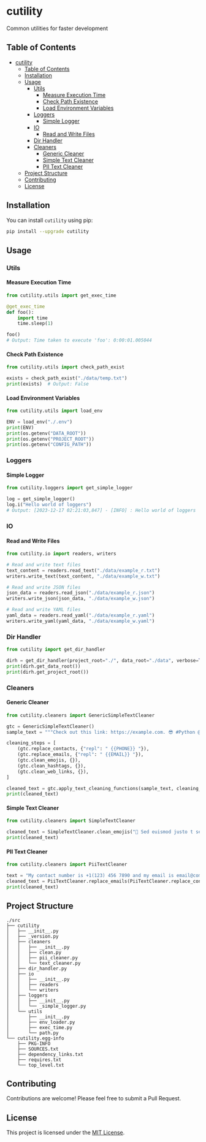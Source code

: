 # cutility

Common utilities for faster development

## Table of Contents

- [cutility](#cutility)
  - [Table of Contents](#table-of-contents)
  - [Installation](#installation)
  - [Usage](#usage)
    - [Utils](#utils)
      - [Measure Execution Time](#measure-execution-time)
      - [Check Path Existence](#check-path-existence)
      - [Load Environment Variables](#load-environment-variables)
    - [Loggers](#loggers)
      - [Simple Logger](#simple-logger)
    - [IO](#io)
      - [Read and Write Files](#read-and-write-files)
    - [Dir Handler](#dir-handler)
    - [Cleaners](#cleaners)
      - [Generic Cleaner](#generic-cleaner)
      - [Simple Text Cleaner](#simple-text-cleaner)
      - [PII Text Cleaner](#pii-text-cleaner)
  - [Project Structure](#project-structure)
  - [Contributing](#contributing)
  - [License](#license)

## Installation

You can install `cutility` using pip:

```bash
pip install --upgrade cutility
```

## Usage

### Utils

#### Measure Execution Time

```python
from cutility.utils import get_exec_time

@get_exec_time
def foo():
    import time
    time.sleep(1)

foo()
# Output: Time taken to execute 'foo': 0:00:01.005044
```

#### Check Path Existence

```python
from cutility.utils import check_path_exist

exists = check_path_exist("./data/temp.txt")
print(exists)  # Output: False
```

#### Load Environment Variables

```python
from cutility.utils import load_env

ENV = load_env("./.env")
print(ENV)
print(os.getenv("DATA_ROOT"))
print(os.getenv("PROJECT_ROOT"))
print(os.getenv("CONFIG_PATH"))
```

### Loggers

#### Simple Logger

```python
from cutility.loggers import get_simple_logger

log = get_simple_logger()
log.i("Hello world of loggers")
# Output: [2023-12-17 02:21:03,847] - [INFO] : Hello world of loggers
```

### IO

#### Read and Write Files

```python
from cutility.io import readers, writers

# Read and write text files
text_content = readers.read_text("./data/example_r.txt")
writers.write_text(text_content, "./data/example_w.txt")

# Read and write JSON files
json_data = readers.read_json("./data/example_r.json")
writers.write_json(json_data, "./data/example_w.json")

# Read and write YAML files
yaml_data = readers.read_yaml("./data/example_r.yaml")
writers.write_yaml(yaml_data, "./data/example_w.yaml")
```

### Dir Handler

```python
from cutility import get_dir_handler

dirh = get_dir_handler(project_root="./", data_root="./data", verbose=True)
print(dirh.get_data_root())
print(dirh.get_project_root())
```

### Cleaners

#### Generic Cleaner

```python
from cutility.cleaners import GenericSimpleTextCleaner

gtc = GenericSimpleTextCleaner()
sample_text = """Check out this link: https://example.com. 😎 #Python @user1, sample@gmail.com 123-456-7908"""

cleaning_steps = [
    (gtc.replace_contacts, {"repl": " {{PHONE}} "}),
    (gtc.replace_emails, {"repl": " {{EMAIL}} "}),
    (gtc.clean_emojis, {}),
    (gtc.clean_hashtags, {}),
    (gtc.clean_web_links, {}),
]

cleaned_text = gtc.apply_text_cleaning_functions(sample_text, cleaning_steps)
print(cleaned_text)
```

#### Simple Text Cleaner

```python
from cutility.cleaners import SimpleTextCleaner

cleaned_text = SimpleTextCleaner.clean_emojis("🌟 Sed euismod justo t semper justo. 😊")
print(cleaned_text)
```

#### PII Text Cleaner

```python
from cutility.cleaners import PiiTextCleaner

text = "My contact number is +1(123) 456 7890 and my email is email@company.com"
cleaned_text = PiiTextCleaner.replace_emails(PiiTextCleaner.replace_contacts(text))
print(cleaned_text)
```

## Project Structure

```
./src
├── cutility
│   ├── __init__.py
│   ├── _version.py
│   ├── cleaners
│   │   ├── __init__.py
│   │   ├── clean.py
│   │   ├── pii_cleaner.py
│   │   └── text_cleaner.py
│   ├── dir_handler.py
│   ├── io
│   │   ├── __init__.py
│   │   ├── readers
│   │   └── writers
│   ├── loggers
│   │   ├── __init__.py
│   │   └── _simple_logger.py
│   └── utils
│       ├── __init__.py
│       ├── env_loader.py
│       ├── exec_time.py
│       └── path.py
└── cutility.egg-info
    ├── PKG-INFO
    ├── SOURCES.txt
    ├── dependency_links.txt
    ├── requires.txt
    └── top_level.txt
```

## Contributing

Contributions are welcome! Please feel free to submit a Pull Request.

## License

This project is licensed under the [MIT License](LICENSE).
